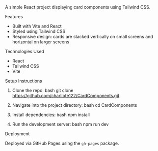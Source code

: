 A simple React project displaying card components using Tailwind CSS.

Features

- Built with Vite and React
- Styled using Tailwind CSS
- Responsive design: cards are stacked vertically on small screens and horizontal on larger screens

Technologies Used

- React
- Tailwind CSS
- Vite

Setup Instructions

1. Clone the repo:
   bash
   git clone https://github.com/charllote122/CardComponents.git
   
2. Navigate into the project directory:
   bash
   cd CardComponents
   
3. Install dependencies:
   bash
   npm install
   
4. Run the development server:
   bash
   npm run dev
   

Deployment

Deployed via GitHub Pages using the `gh-pages` package.
